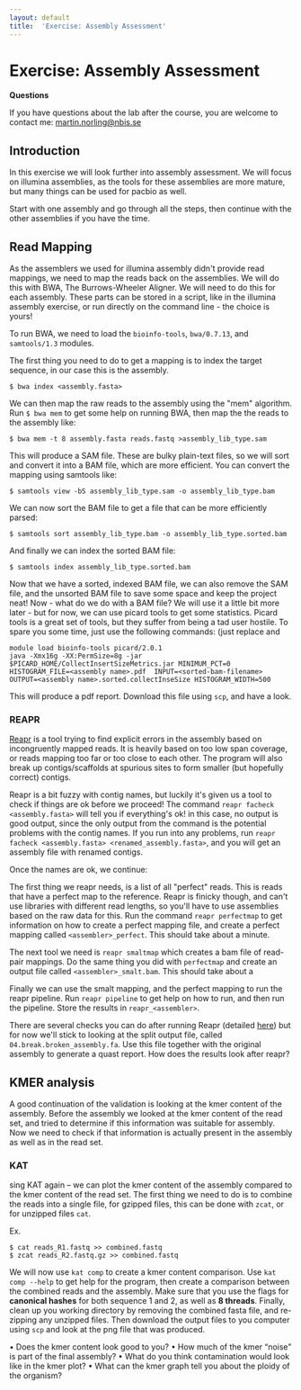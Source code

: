 ```yaml
---
layout: default
title:  'Exercise: Assembly Assessment'
---
```


# Exercise: Assembly Assessment

**Questions**

If you have questions about the lab after the course, you are welcome to contact me: martin.norling@nbis.se

## Introduction

In this exercise we will look further into assembly assessment. We will focus on illumina assemblies, as the tools for these assemblies are more mature, but many things can be used for pacbio as well.

Start with one assembly and go through all the steps, then continue with the other assemblies if you have the time.

## Read Mapping

As the  assemblers we used for illumina assembly didn't provide read mappings, we need to map the reads back on the assemblies. We will do this with BWA, The Burrows-Wheeler Aligner. We will need to do this for each assembly. These parts can be stored in a script, like in the illumina assembly exercise, or run directly on the command line - the choice is yours!

To run BWA, we need to load the `bioinfo-tools`, `bwa/0.7.13`, and `samtools/1.3` modules.

The first thing you need to do to get a mapping is to index the target sequence, in our case this is the assembly.

```
$ bwa index <assembly.fasta>
```

We can then map the raw reads to the assembly using the "mem" algorithm. Run `$ bwa mem` to get some help on running BWA, then map the the reads to the assembly like:

```
$ bwa mem -t 8 assembly.fasta reads.fastq >assembly_lib_type.sam
```

This will produce a SAM file. These are bulky plain-text files, so we will sort and convert it into a BAM file, which are more efficient. You can convert the mapping using samtools like:

```
$ samtools view -bS assembly_lib_type.sam -o assembly_lib_type.bam
```

We can now sort the BAM file to get a file that can be more efficiently parsed:

```
$ samtools sort assembly_lib_type.bam -o assembly_lib_type.sorted.bam
```

And finally we can index the sorted BAM file:

```
$ samtools index assembly_lib_type.sorted.bam
```

Now that we have a sorted, indexed BAM file, we can also remove the SAM file, and the unsorted BAM file to save some space and keep the project neat! Now - what do we do with a BAM file? We will use it a little bit more later - but for now, we can use picard tools to get some statistics. Picard tools is a great set of tools, but they suffer from being a tad user hostile. To spare you some time, just use the following commands: (just replace <assembly name> and <sorted-bam-filename>

```
module load bioinfo-tools picard/2.0.1
java -Xmx16g -XX:PermSize=8g -jar $PICARD_HOME/CollectInsertSizeMetrics.jar MINIMUM_PCT=0 HISTOGRAM_FILE=<assembly name>.pdf  INPUT=<sorted-bam-filename>  OUTPUT=<assembly name>.sorted.collectInseSize HISTOGRAM_WIDTH=500
```

This will produce a pdf report. Download this file using `scp`, and have a look.

### REAPR

[Reapr](http://www.sanger.ac.uk/science/tools/reapr) is a tool trying to find explicit errors in the assembly based on incongruently mapped reads. It is heavily based on too low span coverage, or reads mapping too far or too close to each other. The program will also break up contigs/scaffolds at spurious sites to form smaller (but hopefully correct) contigs.

Reapr is a bit fuzzy with contig names, but luckily it's given us a tool to check if things are ok before we proceed!
The command `reapr facheck <assembly.fasta>` will tell you if everything's ok! in this case, no output is good output, since the only output from the command is the potential problems with the contig names.
If you run into any problems, run `reapr facheck <assembly.fasta> <renamed_assembly.fasta>`, and you will get an assembly file with renamed contigs.

Once the names are ok, we continue:

The first thing we reapr needs, is a list of all "perfect" reads. This is reads that have a perfect map to the reference. Reapr is finicky though, and can't use libraries with different read lengths, so you'll have to use assemblies based on the raw data for this. Run the command `reapr perfectmap` to get information on how to create a perfect mapping file, and create a perfect mapping called `<assembler>_perfect`. This should take about a minute.

The next tool we need is `reapr smaltmap` which creates a bam file of read-pair mappings. Do the same thing you did with `perfectmap` and create an output file called `<assembler>_smalt.bam`. This should take about a 

Finally we can use the smalt mapping, and the perfect mapping to run the reapr pipeline. Run `reapr pipeline` to get help on how to run, and then run the pipeline. Store the results in `reapr_<assembler>`. 

There are several checks you can do after running Reapr (detailed [here](ftp://ftp.sanger.ac.uk/pub/resources/software/reapr/Reapr_1.0.18.manual.pdf)) but for now we'll stick to looking at the split output file, called `04.break.broken_assembly.fa`. Use this file together with the original assembly to generate a quast report. How does the results look after reapr?

## KMER analysis

A good continuation of the validation is looking at the kmer content of the assembly. Before the assembly we looked at the kmer content of the read set, and tried to determine if this information was suitable for assembly. Now we need to check if that information is actually present in the assembly as well as in the read set.

### KAT

 sing KAT again – we can plot the kmer content of the assembly compared to the kmer content of the read set. The first thing we need to do is to combine the reads into a single file, for gzipped files, this can be done with `zcat`, or for unzipped files `cat`.
 
Ex.
```
$ cat reads_R1.fastq >> combined.fastq
$ zcat reads_R2.fastq.gz >> combined.fastq
```

We will now use `kat comp` to create a kmer content comparison.
Use `kat comp --help` to get help for the program, then create a comparison between the combined reads and the assembly. Make sure that you use the flags for **canonical hashes** for both sequence 1 and 2, as well as **8 threads**.
Finally, clean up you working directory by removing the combined fasta file, and re-zipping any unzipped files. Then download the output files to you computer using `scp` and look at the png file that was produced.

• Does the kmer content look good to you?
• How much of the kmer “noise” is part of the final assembly?
• What do you think contamination would look like in the kmer plot?
• What can the kmer graph tell you about the ploidy of the organism?
